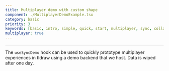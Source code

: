 ```yaml
---
title: Multiplayer demo with custom shape
component: ./MultiplayerDemoExample.tsx
category: basic
priority: 3
keywords: [basic, intro, simple, quick, start, multiplayer, sync, collaboration, custom shape]
multiplayer: true
---
```


---

The `useSyncDemo` hook can be used to quickly prototype multiplayer experiences in tldraw using a demo backend that we host. Data is wiped after one day.
